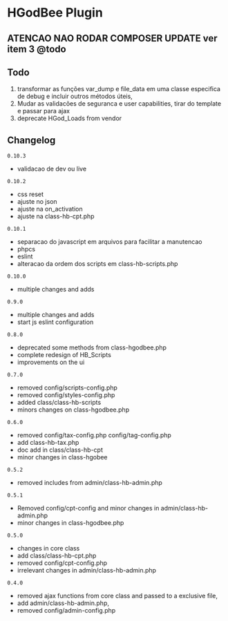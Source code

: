 # HGodBee Plugin

## ATENCAO NAO RODAR COMPOSER UPDATE ver item 3 @todo

## Todo

1. transformar as funções var_dump e file_data em uma classe especifica de debug e incluir outros métodos úteis,
2. Mudar as validacões de seguranca e user capabilities, tirar do template e passar para ajax
3. deprecate HGod_Loads from vendor

## Changelog

`0.10.3`

- validacao de dev ou live

`0.10.2`

- css reset
- ajuste no json
- ajuste na on_activation
- ajuste na class-hb-cpt.php

`0.10.1`

- separacao do javascript em arquivos para facilitar a manutencao
- phpcs
- eslint
- alteracao da ordem dos scripts em class-hb-scripts.php

`0.10.0`

- multiple changes and adds

`0.9.0`

- multiple changes and adds
- start js eslint configuration

`0.8.0`

- deprecated some methods from class-hgodbee.php
- complete redesign of HB_Scripts
- improvements on the ui

`0.7.0`

- removed config/scripts-config.php
- removed config/styles-config.php
- added class/class-hb-scripts
- minors changes on class-hgodbee.php

`0.6.0`

- removed config/tax-config.php config/tag-config.php
- add class-hb-tax.php
- doc add in class/class-hb-cpt
- minor changes in class-hgobee

`0.5.2`

- removed includes from admin/class-hb-admin.php

`0.5.1`

- Removed config/cpt-config and minor changes in admin/class-hb-admin.php
- minor changes in class-hgodbee.php

`0.5.0`

- changes in core class
- add class/class-hb-cpt.php
- removed config/cpt-config.php
- irrelevant changes in admin/class-hb-admin.php

`0.4.0`

- removed ajax functions from core class and passed to a exclusive file,
- add admin/class-hb-admin.php,
- removed config/admin-config.php

